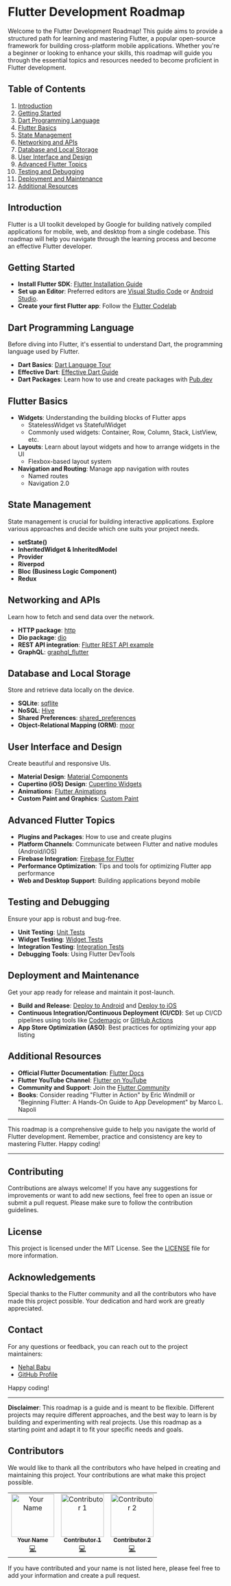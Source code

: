# Flutter Development Roadmap

Welcome to the Flutter Development Roadmap! This guide aims to provide a structured path for learning and mastering Flutter, a popular open-source framework for building cross-platform mobile applications. Whether you're a beginner or looking to enhance your skills, this roadmap will guide you through the essential topics and resources needed to become proficient in Flutter development.

## Table of Contents

1. [Introduction](#introduction)
2. [Getting Started](#getting-started)
3. [Dart Programming Language](#dart-programming-language)
4. [Flutter Basics](#flutter-basics)
5. [State Management](#state-management)
6. [Networking and APIs](#networking-and-apis)
7. [Database and Local Storage](#database-and-local-storage)
8. [User Interface and Design](#user-interface-and-design)
9. [Advanced Flutter Topics](#advanced-flutter-topics)
10. [Testing and Debugging](#testing-and-debugging)
11. [Deployment and Maintenance](#deployment-and-maintenance)
12. [Additional Resources](#additional-resources)

## Introduction

Flutter is a UI toolkit developed by Google for building natively compiled applications for mobile, web, and desktop from a single codebase. This roadmap will help you navigate through the learning process and become an effective Flutter developer.

## Getting Started

- **Install Flutter SDK**: [Flutter Installation Guide](https://flutter.dev/docs/get-started/install)
- **Set up an Editor**: Preferred editors are [Visual Studio Code](https://code.visualstudio.com/) or [Android Studio](https://developer.android.com/studio).
- **Create your first Flutter app**: Follow the [Flutter Codelab](https://flutter.dev/docs/get-started/codelab)

## Dart Programming Language

Before diving into Flutter, it's essential to understand Dart, the programming language used by Flutter.

- **Dart Basics**: [Dart Language Tour](https://dart.dev/guides/language/language-tour)
- **Effective Dart**: [Effective Dart Guide](https://dart.dev/guides/language/effective-dart)
- **Dart Packages**: Learn how to use and create packages with [Pub.dev](https://pub.dev/)

## Flutter Basics

- **Widgets**: Understanding the building blocks of Flutter apps
  - StatelessWidget vs StatefulWidget
  - Commonly used widgets: Container, Row, Column, Stack, ListView, etc.
- **Layouts**: Learn about layout widgets and how to arrange widgets in the UI
  - Flexbox-based layout system
- **Navigation and Routing**: Manage app navigation with routes
  - Named routes
  - Navigation 2.0

## State Management

State management is crucial for building interactive applications. Explore various approaches and decide which one suits your project needs.

- **setState()**
- **InheritedWidget & InheritedModel**
- **Provider**
- **Riverpod**
- **Bloc (Business Logic Component)**
- **Redux**

## Networking and APIs

Learn how to fetch and send data over the network.

- **HTTP package**: [http](https://pub.dev/packages/http)
- **Dio package**: [dio](https://pub.dev/packages/dio)
- **REST API integration**: [Flutter REST API example](https://flutter.dev/docs/cookbook/networking/fetch-data)
- **GraphQL**: [graphql_flutter](https://pub.dev/packages/graphql_flutter)

## Database and Local Storage

Store and retrieve data locally on the device.

- **SQLite**: [sqflite](https://pub.dev/packages/sqflite)
- **NoSQL**: [Hive](https://pub.dev/packages/hive)
- **Shared Preferences**: [shared_preferences](https://pub.dev/packages/shared_preferences)
- **Object-Relational Mapping (ORM)**: [moor](https://pub.dev/packages/moor)

## User Interface and Design

Create beautiful and responsive UIs.

- **Material Design**: [Material Components](https://flutter.dev/docs/development/ui/widgets/material)
- **Cupertino (iOS) Design**: [Cupertino Widgets](https://flutter.dev/docs/development/ui/widgets/cupertino)
- **Animations**: [Flutter Animations](https://flutter.dev/docs/development/ui/animations)
- **Custom Paint and Graphics**: [Custom Paint](https://flutter.dev/docs/development/ui/advanced/custom-paint)

## Advanced Flutter Topics

- **Plugins and Packages**: How to use and create plugins
- **Platform Channels**: Communicate between Flutter and native modules (Android/iOS)
- **Firebase Integration**: [Firebase for Flutter](https://firebase.flutter.dev/)
- **Performance Optimization**: Tips and tools for optimizing Flutter app performance
- **Web and Desktop Support**: Building applications beyond mobile

## Testing and Debugging

Ensure your app is robust and bug-free.

- **Unit Testing**: [Unit Tests](https://flutter.dev/docs/cookbook/testing/unit/introduction)
- **Widget Testing**: [Widget Tests](https://flutter.dev/docs/cookbook/testing/widget/introduction)
- **Integration Testing**: [Integration Tests](https://flutter.dev/docs/cookbook/testing/integration/introduction)
- **Debugging Tools**: Using Flutter DevTools

## Deployment and Maintenance

Get your app ready for release and maintain it post-launch.

- **Build and Release**: [Deploy to Android](https://flutter.dev/docs/deployment/android) and [Deploy to iOS](https://flutter.dev/docs/deployment/ios)
- **Continuous Integration/Continuous Deployment (CI/CD)**: Set up CI/CD pipelines using tools like [Codemagic](https://codemagic.io/) or [GitHub Actions](https://github.com/features/actions)
- **App Store Optimization (ASO)**: Best practices for optimizing your app listing

## Additional Resources

- **Official Flutter Documentation**: [Flutter Docs](https://flutter.dev/docs)
- **Flutter YouTube Channel**: [Flutter on YouTube](https://www.youtube.com/flutterdev)
- **Community and Support**: Join the [Flutter Community](https://flutter.dev/community)
- **Books**: Consider reading "Flutter in Action" by Eric Windmill or "Beginning Flutter: A Hands-On Guide to App Development" by Marco L. Napoli

---

This roadmap is a comprehensive guide to help you navigate the world of Flutter development. Remember, practice and consistency are key to mastering Flutter. Happy coding!

---

## Contributing

Contributions are always welcome! If you have any suggestions for improvements or want to add new sections, feel free to open an issue or submit a pull request. Please make sure to follow the contribution guidelines.

## License

This project is licensed under the MIT License. See the [LICENSE](LICENSE) file for more information.

## Acknowledgements

Special thanks to the Flutter community and all the contributors who have made this project possible. Your dedication and hard work are greatly appreciated.

## Contact

For any questions or feedback, you can reach out to the project maintainers:

- [Nehal Babu](mailto:inehalbabu@gmail.com)
- [GitHub Profile](https://github.com/inehalbabu)

Happy coding!

---

**Disclaimer**: This roadmap is a guide and is meant to be flexible. Different projects may require different approaches, and the best way to learn is by building and experimenting with real projects. Use this roadmap as a starting point and adapt it to fit your specific needs and goals.

## Contributors

We would like to thank all the contributors who have helped in creating and maintaining this project. Your contributions are what make this project possible.

<table>
  <tr>
    <td align="center">
      <a href="https://github.com/yourusername">
        <img src="https://avatars.githubusercontent.com/u/youruserID?v=4" width="100px;" alt="Your Name"/>
        <br />
        <sub><b>Your Name</b></sub>
      </a>
      <br />
      <a href="https://github.com/yourusername/your-repo/commits?author=yourusername" title="Code">💻</a>
    </td>
    <td align="center">
      <a href="https://github.com/contributor1">
        <img src="https://avatars.githubusercontent.com/u/contributor1ID?v=4" width="100px;" alt="Contributor 1"/>
        <br />
        <sub><b>Contributor 1</b></sub>
      </a>
      <br />
      <a href="https://github.com/yourusername/your-repo/commits?author=contributor1" title="Code">💻</a>
    </td>
    <td align="center">
      <a href="https://github.com/contributor2">
        <img src="https://avatars.githubusercontent.com/u/contributor2ID?v=4" width="100px;" alt="Contributor 2"/>
        <br />
        <sub><b>Contributor 2</b></sub>
      </a>
      <br />
      <a href="https://github.com/yourusername/your-repo/commits?author=contributor2" title="Code">💻</a>
    </td>
    <!-- Add more contributors here -->
  </tr>
</table>

If you have contributed and your name is not listed here, please feel free to add your information and create a pull request.


